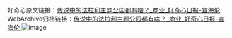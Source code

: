 好奇心原文链接：[传说中的法拉利主题公园都有啥？_商业_好奇心日报-宣海伦 ](https://www.qdaily.com/articles/9645.html)
WebArchive归档链接：[传说中的法拉利主题公园都有啥？_商业_好奇心日报-宣海伦 ](http://web.archive.org/web/20180103075325/http://www.qdaily.com/articles/9645.html)
![image](http://ww3.sinaimg.cn/large/007d5XDply1g3vg283qfgj30u0478e81)